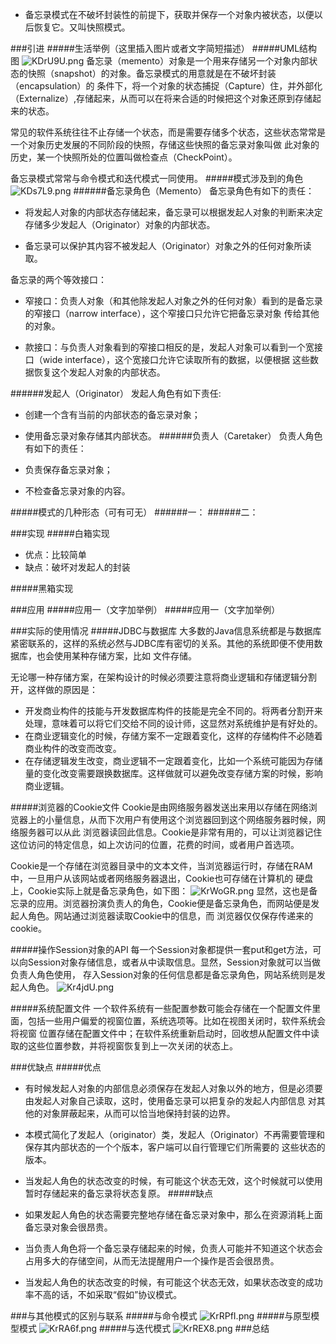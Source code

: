 - 备忘录模式在不破坏封装性的前提下，获取并保存一个对象内被状态，以便以后恢复它。又叫快照模式。

###引进
#####生活举例（这里插入图片或者文字简短描述）
#####UML结构图
![KDrU9U.png](https://s2.ax1x.com/2019/10/26/KDrU9U.png)
备忘录（memento）对象是一个用来存储另一个对象内部状态的快照（snapshot）的对象。备忘录模式的用意就是在不破坏封装（encapsulation）的
条件下，将一个对象的状态捕捉（Capture）住，并外部化（Externalize）,存储起来，从而可以在将来合适的时候把这个对象还原到存储起来的状态。

常见的软件系统往往不止存储一个状态，而是需要存储多个状态，这些状态常常是一个对象历史发展的不同阶段的快照，存储这些快照的备忘录对象叫做
此对象的历史，某一个快照所处的位置叫做检查点（CheckPoint）。

备忘录模式常常与命令模式和迭代模式一同使用。
#####模式涉及到的角色
![KDs7L9.png](https://s2.ax1x.com/2019/10/26/KDs7L9.png)
######备忘录角色（Memento）
备忘录角色有如下的责任：

- 将发起人对象的内部状态存储起来，备忘录可以根据发起人对象的判断来决定存储多少发起人（Originator）对象的内部状态。

- 备忘录可以保护其内容不被发起人（Originator）对象之外的任何对象所读取。

备忘录的两个等效接口：

- 窄接口：负责人对象（和其他除发起人对象之外的任何对象）看到的是备忘录的窄接口（narrow interface），这个窄接口只允许它把备忘录对象
传给其他的对象。

- 款接口：与负责人对象看到的窄接口相反的是，发起人对象可以看到一个宽接口（wide interface），这个宽接口允许它读取所有的数据，以便根据
这些数据恢复这个发起人对象的内部状态。

######发起人（Originator）
发起人角色有如下责任:

- 创建一个含有当前的内部状态的备忘录对象；

- 使用备忘录对象存储其内部状态。
######负责人（Caretaker）
负责人角色有如下的责任：

- 负责保存备忘录对象；

- 不检查备忘录对象的内容。

#####模式的几种形态（可有可无）
######一：
######二：

###实现
#####白箱实现

- 优点：比较简单
- 缺点：破坏对发起人的封装

#####黑箱实现

###应用
#####应用一（文字加举例）
#####应用一（文字加举例）

###实际的使用情况
#####JDBC与数据库
大多数的Java信息系统都是与数据库紧密联系的，这样的系统必然与JDBC库有密切的关系。其他的系统即便不使用数据库，也会使用某种存储方案，比如
文件存储。

无论哪一种存储方案，在架构设计的时候必须要注意将商业逻辑和存储逻辑分割开，这样做的原因是：

- 开发商业构件的技能与开发数据库构件的技能是完全不同的。将两者分割开来处理，意味着可以将它们交给不同的设计师，这显然对系统维护是有好处的。
- 在商业逻辑变化的时候，存储方案不一定跟着变化，这样的存储构件不必随着商业构件的改变而改变。
- 在存储逻辑发生改变，商业逻辑不一定跟着变化，比如一个系统可能因为存储量的变化改变需要跟换数据库。这样做就可以避免改变存储方案的时候，影响商业逻辑。

#####浏览器的Cookie文件
Cookie是由网络服务器发送出来用以存储在网络浏览器上的小量信息，从而下次用户有使用这个浏览器回到这个网络服务器时候，网络服务器可以从此
浏览器读回此信息。Cookie是非常有用的，可以让浏览器记住这位访问的特定信息，如上次访问的位置，花费的时间，或者用户首选项。

Cookie是一个存储在浏览器目录中的文本文件，当浏览器运行时，存储在RAM中，一旦用户从该网站或者网络服务器退出，Cookie也可存储在计算机的
硬盘上，Cookie实际上就是备忘录角色，如下图：
![KrWoGR.png](https://s2.ax1x.com/2019/10/27/KrWoGR.png)
显然，这也是备忘录的应用。浏览器扮演负责人的角色，Cookie便是备忘录角色，而网站便是发起人角色。网站通过浏览器读取Cookie中的信息，而
浏览器仅仅保存传递来的cookie。

#####操作Session对象的API
每一个Session对象都提供一套put和get方法，可以向Session对象存储信息，或者从中读取信息。显然，Session对象就可以当做负责人角色使用，
存入Session对象的任何信息都是备忘录角色，网站系统则是发起人角色。
![Kr4jdU.png](https://s2.ax1x.com/2019/10/27/Kr4jdU.png)

#####系统配置文件
一个软件系统有一些配置参数可能会存储在一个配置文件里面，包括一些用户偏爱的视窗位置，系统选项等。比如在视图关闭时，软件系统会将视窗
位置存储在配置文件中；在软件系统重新启动时，回收想从配置文件中读取的这些位置参数，并将视窗恢复到上一次关闭的状态上。


###优缺点
#####优点
- 有时候发起人对象的内部信息必须保存在发起人对象以外的地方，但是必须要由发起人对象自己读取，这时，使用备忘录可以把复杂的发起人内部信息
对其他的对象屏蔽起来，从而可以恰当地保持封装的边界。

- 本模式简化了发起人（originator）类，发起人（Originator）不再需要管理和保存其内部状态的一个个版本，客户端可以自行管理它们所需要的
这些状态的版本。

- 当发起人角色的状态改变的时候，有可能这个状态无效，这个时候就可以使用暂时存储起来的备忘录将状态复原。
#####缺点
- 如果发起人角色的状态需要完整地存储在备忘录对象中，那么在资源消耗上面备忘录对象会很昂贵。

- 当负责人角色将一个备忘录存储起来的时候，负责人可能并不知道这个状态会占用多大的存储空间，从而无法提醒用户一个操作是否会很昂贵。

- 当发起人角色的状态改变的时候，有可能这个状态无效，如果状态改变的成功率不高的话，不如采取“假如”协议模式。

###与其他模式的区别与联系
#####与命令模式
![KrRPfI.png](https://s2.ax1x.com/2019/10/27/KrRPfI.png)
#####与原型模型模式
![KrRA6f.png](https://s2.ax1x.com/2019/10/27/KrRA6f.png)
#####与迭代模式
![KrREX8.png](https://s2.ax1x.com/2019/10/27/KrREX8.png)
###总结




